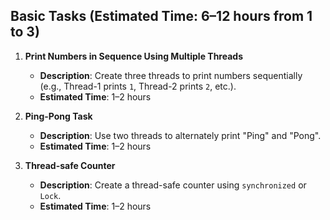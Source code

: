 ## **Basic Tasks** (Estimated Time: 6–12 hours from 1 to 3)

1. **Print Numbers in Sequence Using Multiple Threads**
    - **Description**: Create three threads to print numbers sequentially (e.g., Thread-1 prints `1`, Thread-2 prints `2`, etc.).
    - **Estimated Time**: 1–2 hours

2. **Ping-Pong Task**
    - **Description**: Use two threads to alternately print "Ping" and "Pong".
    - **Estimated Time**: 1–2 hours

3. **Thread-safe Counter**
    - **Description**: Create a thread-safe counter using `synchronized` or `Lock`.
    - **Estimated Time**: 1–2 hours